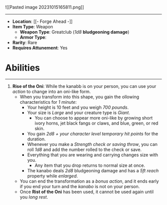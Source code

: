 ![[Pasted image 20231015165811.png]]
 
---
- **Location**:  [[- Forge Ahead -]]
- **Item Type**: Weapon
	- **Weapon Type**: Greatclub (*1d8* **bludgeoning damage**)
	- **Armor Type**: 
- **Rarity**: Rare
- **Requires Attunement**: Yes

# Abilities
---
1. **Rise of the Oni**: While the kanabb is on your person, you can use your *action* to change into an oni-like form. 
	- When you transform into this shape, you gain the ollowing characteristics for *1 minute*:
		- Your height is 10 feet and you weigh *700 pounds*. 
		- Your size is *Large* and your creature type is *Giant*. 
			- You can choose to appear more oni-like by growing short ivory horns, jet black fangs or claws, and blue, green, or red skin.
		- You gain *2d8 + your character level* *temporary hit points* for the duration.
		- Whenever you make a *Strength check or saving throw*, you can roll *1d8* and add the number rolled to the check or save.
		- Everything that you are wearing and carrying changes size with you. 
			- Any item that you drop returns to normal size at once.
		- The kanabo deals *2d8* bludgeoning damage and has a *5ft reach* property while *enlarged*.
	- You can end the transformation as a *bonus action*, and it ends early if you end your turn and the *kanabo* is not on your person. 
	- Once **Rist of the Oni** has been used, it cannot be used again until you *long rest*.